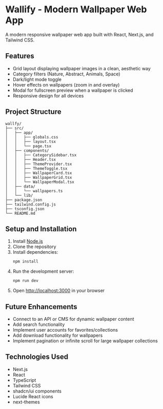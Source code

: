 # Wallify - Modern Wallpaper Web App

A modern responsive wallpaper web app built with React, Next.js, and Tailwind CSS.

## Features

- Grid layout displaying wallpaper images in a clean, aesthetic way
- Category filters (Nature, Abstract, Animals, Space)
- Dark/light mode toggle
- Hover effects on wallpapers (zoom in and overlay)
- Modal for fullscreen preview when a wallpaper is clicked
- Responsive design for all devices

## Project Structure

```
wallfy/
├── src/
│   ├── app/
│   │   ├── globals.css
│   │   ├── layout.tsx
│   │   └── page.tsx
│   ├── components/
│   │   ├── CategorySidebar.tsx
│   │   ├── Header.tsx
│   │   ├── ThemeProvider.tsx
│   │   ├── ThemeToggle.tsx
│   │   ├── WallpaperCard.tsx
│   │   ├── WallpaperGrid.tsx
│   │   └── WallpaperModal.tsx
│   ├── data/
│   │   └── wallpapers.ts
│   └── lib/
├── package.json
├── tailwind.config.js
├── tsconfig.json
└── README.md
```

## Setup and Installation

1. Install [Node.js](https://nodejs.org/)
2. Clone the repository
3. Install dependencies:
   ```bash
   npm install
   ```
4. Run the development server:
   ```bash
   npm run dev
   ```
5. Open [http://localhost:3000](http://localhost:3000) in your browser

## Future Enhancements

- Connect to an API or CMS for dynamic wallpaper content
- Add search functionality
- Implement user accounts for favorites/collections
- Add download functionality for wallpapers
- Implement pagination or infinite scroll for large wallpaper collections

## Technologies Used

- Next.js
- React
- TypeScript
- Tailwind CSS
- shadcn/ui components
- Lucide React icons
- next-themes 